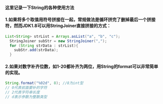 #### 这里记录一下String的各种使用方法

#### 1.如果将多个取值用符号拼接在一起，常规做法是循环拼完了删掉最后一个拼接符，然而JDK1.8可以用StringJoiner直接拼接的方式：
```java
List<String> strList = Arrays.asList("a", "b", "c");
  StringJoiner subStr = new StringJoiner(",");
  for (String strData : strList){
    subStr.add(strData);
  }
```

#### 2.如果对数字补齐位数，如1-20都补齐为两位，用String的format可以非常简单的实现。
```java
String.format("%02d", 8); //8为int型 
// 0代表前面要补的字符 
// 2代表字符串长度 
// d表示参数为整数类型
```
